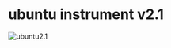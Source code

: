 # ubuntu instrument v2.1
![ubuntu2.1](https://github.com/newdigate/teensy-eurorack/raw/master/hardware/ubuntu-v2.1/images/panel-front-crop.png)

